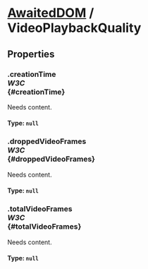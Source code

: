 # [AwaitedDOM](/docs/basic-interfaces/awaited-dom) <span>/</span> VideoPlaybackQuality

## Properties

### .creationTime <div class="specs"><i>W3C</i></div> {#creationTime}

Needs content.

#### **Type**: `null`

### .droppedVideoFrames <div class="specs"><i>W3C</i></div> {#droppedVideoFrames}

Needs content.

#### **Type**: `null`

### .totalVideoFrames <div class="specs"><i>W3C</i></div> {#totalVideoFrames}

Needs content.

#### **Type**: `null`
